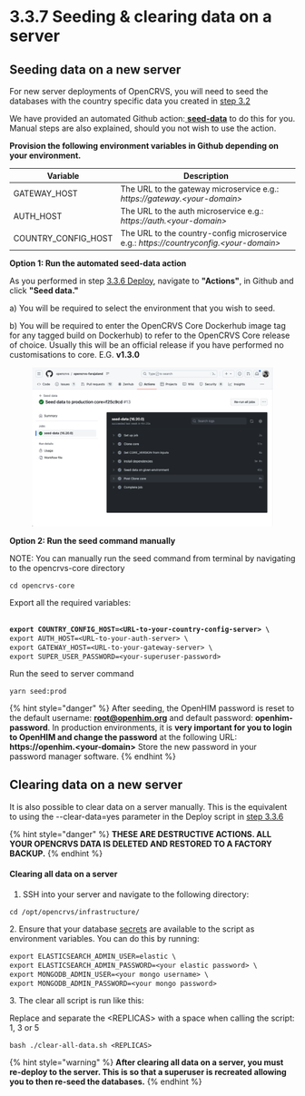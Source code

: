 # 3.3.7 Seeding & clearing data on a server

## Seeding data on a new server

For new server deployments of OpenCRVS, you will need to seed the databases with the country specific data you created in [step 3.2](https://github.com/opencrvs/documentation/blob/release-v1.3.0/setup/3.-installation/3.2-set-up-your-own-country-configuration)

We have provided an automated Github action:[ **seed-data**](https://github.com/opencrvs/opencrvs-countryconfig/blob/develop/.github/workflows/seed-data.yml) to do this for you. Manual steps are also explained, should you not wish to use the action.

**Provision the following environment variables in Github depending on your environment.**

| Variable              | Description                                                                             |
| --------------------- | --------------------------------------------------------------------------------------- |
| GATEWAY\_HOST         | The URL to the gateway microservice e.g.: _https://gateway.\<your-domain>_              |
| AUTH\_HOST            | The URL to the auth microservice e.g.: _https://auth.\<your-domain>_                    |
| COUNTRY\_CONFIG\_HOST | The URL to the country-config microservice e.g.: _https://countryconfig.\<your-domain>_ |

**Option 1: Run the automated seed-data action**

As you performed in step [3.3.6 Deploy](3.3.6-deploy-automated-and-manual.md), navigate to **"Actions"**, in Github and click **"Seed data."**

a) You will be required to select the environment that you wish to seed.

b) You will be required to enter the OpenCRVS Core Dockerhub image tag for any tagged build on Dockerhub) to refer to the OpenCRVS Core release of choice. Usually this will be an official release if you have performed no customisations to core. E.G. **v1.3.0**

<figure><img src="../../../.gitbook/assets/Screenshot 2023-08-28 at 17.48.16.png" alt=""><figcaption></figcaption></figure>

**Option 2: Run the seed command manually**

NOTE: You can manually run the seed command from terminal by navigating to the opencrvs-core directory

```
cd opencrvs-core
```

Export all the required variables:

<pre><code>
<strong>export COUNTRY_CONFIG_HOST=&#x3C;URL-to-your-country-config-server> \
</strong>export AUTH_HOST=&#x3C;URL-to-your-auth-server> \
export GATEWAY_HOST=&#x3C;URL-to-your-gateway-server> \
export SUPER_USER_PASSWORD=&#x3C;your-superuser-password>
</code></pre>

Run the seed to server command

```
yarn seed:prod
```

{% hint style="danger" %}
After seeding, the OpenHIM password is reset to the default username: **root@openhim.org** and default password: **openhim-password**. In production environments, it is **very important for you to login to OpenHIM and change the password** at the following URL:  **https://openhim.\<your-domain>** Store the new password in your password manager software.
{% endhint %}

## Clearing data on a new server

It is also possible to clear data on a server manually. This is the equivalent to using the --clear-data=yes parameter in the Deploy script in [step 3.3.6](3.3.6-deploy-automated-and-manual.md)

{% hint style="danger" %}
**THESE ARE DESTRUCTIVE ACTIONS. ALL YOUR OPENCRVS DATA IS DELETED AND RESTORED TO A FACTORY BACKUP.**
{% endhint %}

#### Clearing all data on a server

1. SSH into your server and navigate to the following directory:

```
cd /opt/opencrvs/infrastructure/
```

2\. Ensure that your database [secrets](3.3.6-deploy-automated-and-manual.md) are available to the script as environment variables. You can do this by running:

```
export ELASTICSEARCH_ADMIN_USER=elastic \
export ELASTICSEARCH_ADMIN_PASSWORD=<your elastic password> \
export MONGODB_ADMIN_USER=<your mongo username> \
export MONGODB_ADMIN_PASSWORD=<your mongo password>
```

3\. The clear all script is run like this:

Replace and separate the \<REPLICAS> with a space when calling the script: 1, 3 or 5

```
bash ./clear-all-data.sh <REPLICAS>
```

{% hint style="warning" %}
**After clearing all data on a server, you must re-deploy to the server.  This is so that a superuser is recreated allowing you to then re-seed the databases.**
{% endhint %}

